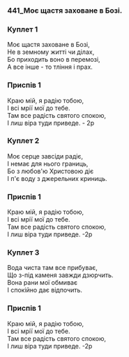 ### 441_Моє щастя заховане в Бозі.
### Куплет 1
Моє щастя заховане в Бозі, <br/>Не в земному житті чи ділах, <br/>Бо приходить воно в перемозі, <br/>А все інше - то тління і прах.
### Приспів 1
Краю мій, я радію тобою, <br/>І всі мрії мої до тебе.<br/>Там все радість святого спокою,<br/>І лиш віра туди приведе. - 2р
### Куплет 2
Моє серце завсіди радіє, <br/>І немає для нього границь, <br/>Бо з любов'ю Христовою діє <br/>І п'є воду з джерельних криниць.
### Приспів 1
Краю мій, я радію тобою, <br/>І всі мрії мої до тебе.<br/>Там все радість святого спокою,<br/>І лиш віра туди приведе. -2р
### Куплет 3
Вода чиста там все прибуває, <br/>Що з-під каменя завжди дзюрчить. <br/>Вона рани мої обмиває <br/>І спокійно дає відпочить.
### Приспів 1
Краю мій, я радію тобою, <br/>І всі мрії мої до тебе.<br/>Там все радість святого спокою,<br/>І лиш віра туди приведе. -2р
